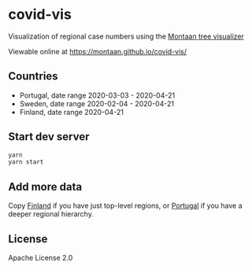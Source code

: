 # covid-vis

Visualization of regional case numbers using the [Montaan tree visualizer](https://github.com/montaan/montaan)

Viewable online at https://montaan.github.io/covid-vis/

## Countries

* Portugal, date range 2020-03-03 - 2020-04-21
* Sweden, date range 2020-02-04 - 2020-04-21
* Finland, date range 2020-04-21

## Start dev server

```bash
yarn
yarn start
```

## Add more data

Copy [Finland](https://github.com/montaan/covid-vis/tree/master/src/data/Finland) if you have just top-level regions,
or [Portugal](https://github.com/montaan/covid-vis/tree/master/src/data/Portugal) if you have a deeper regional hierarchy.

## License

Apache License 2.0
